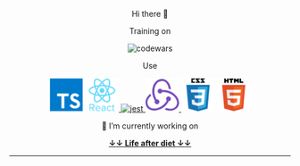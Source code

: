 <div align="center">        
  <p>Hi there 👋</p>
  <p>Training on</p>
  <img src="https://www.codewars.com/users/Aleks164/badges/large" alt="codewars"/>  
   <p>Use</p>
  <img src="https://raw.githubusercontent.com/devicons/devicon/master/icons/typescript/typescript-original.svg" alt="typescript" width="60" height="60"/> </a> <a href="https://jestjs.io" target="_blank"> 
  <img src="https://raw.githubusercontent.com/devicons/devicon/master/icons/react/react-original-wordmark.svg" alt="react" width="60" height="60"/> </a> <a href="https://redux.js.org" target="_blank"> 
   <img src="https://www.vectorlogo.zone/logos/jestjsio/jestjsio-icon.svg" alt="jest" width="60" height="60"/> </a> <a href="https://reactjs.org/" target="_blank"> 
  <img src="https://raw.githubusercontent.com/devicons/devicon/master/icons/redux/redux-original.svg" alt="redux" width="60" height="60"/> </a>
  <img src="https://raw.githubusercontent.com/devicons/devicon/master/icons/css3/css3-original-wordmark.svg" alt="css3" width="60" height="60"/> </a> <a href="https://git-scm.com/" target="_blank"> 
  <img src="https://raw.githubusercontent.com/devicons/devicon/master/icons/html5/html5-original-wordmark.svg" alt="html5" width="60" height="60"/> </a> 
  <p> 🔭 I’m currently working on</p>
<a  href="https://aleks164.github.io/Life_after_diet/"><strong> <span>&#8595;</span><span>&#8595;</span> Life after diet <span >&#8595;</span><span>&#8595;</span></strong></a>
<hr/>
</div>
